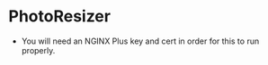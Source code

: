 # PhotoResizer
<ul>
<li>You will need an NGINX Plus key and cert in order for this to run properly.</li>
</ul>